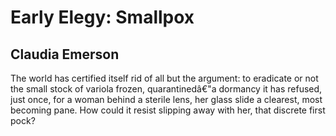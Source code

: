 # Early Elegy: Smallpox
## Claudia Emerson
The world has certified itself rid of
all but the argument: to eradicate or not
the small stock of variola frozen,
quarantinedâ€"a dormancy it has
refused, just once, for a woman behind a sterile
lens, her glass slide a clearest, most
becoming pane. How could it resist slipping
away with her, that discrete first pock?